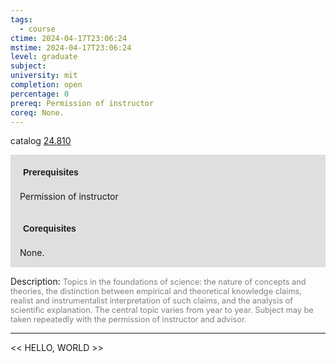 ```yaml
---
tags:
  - course
ctime: 2024-04-17T23:06:24
mstime: 2024-04-17T23:06:24
level: graduate
subject: 
university: mit
completion: open
percentage: 0
prereq: Permission of instructor
coreq: None.
---
```


catalog [24.810](http://student.mit.edu/catalog/m24a.html#24.810)

<span style="display: block; padding: 15px; background-color: rgb(100, 100, 100, 0.2);"><font id="m_prereq2900_0" style="display: block; font-family: Arial, sans-serif; font-weight: bold; padding: 5px">Prerequisites</font><br><span id="prereq2900_0">Permission of instructor</span></span>
<span style="display: block; padding: 15px; background-color: rgb(100, 100, 100, 0.2);"><font id="m_coreq2900_0" style="display: block; font-family: Arial, sans-serif; font-weight: bold; padding: 5px">Corequisites</font><br><span id="coreq2900_0">None.</span></span>

<font style="">Description:</font>
<font style="color: grey; font-size: 0.8rem;">Topics in the foundations of science: the nature of concepts and theories, the distinction between empirical and theoretical knowledge claims, realist and instrumentalist interpretation of such claims, and the analysis of scientific explanation. The central topic varies from year to year. Subject may be taken repeatedly with the permission of instructor and advisor.</font>



---

<< HELLO, WORLD >>
